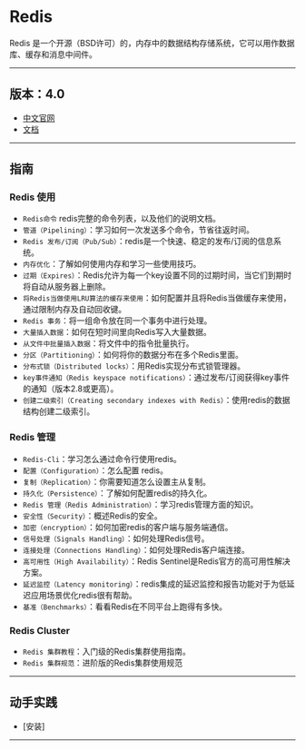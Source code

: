 #   Redis

Redis 是一个开源（BSD许可）的，内存中的数据结构存储系统，它可以用作数据库、缓存和消息中间件。

----

##  版本：4.0
-   [中文官网](http://www.redis.cn/)
-   [文档](http://www.redis.cn/documentation.html)

----


##  指南

### Redis 使用
-   `Redis命令` redis完整的命令列表，以及他们的说明文档。
-   `管道（Pipelining）`：学习如何一次发送多个命令，节省往返时间。
-   `Redis 发布/订阅（Pub/Sub）`：redis是一个快速、稳定的发布/订阅的信息系统。
-   `内存优化`：了解如何使用内存和学习一些使用技巧。
-   `过期（Expires）`：Redis允许为每一个key设置不同的过期时间，当它们到期时将自动从服务器上删除。
-   `将Redis当做使用LRU算法的缓存来使用`：如何配置并且将Redis当做缓存来使用，通过限制内存及自动回收键。
-   `Redis 事务`：将一组命令放在同一个事务中进行处理。
-   `大量插入数据`：如何在短时间里向Redis写入大量数据。
-   `从文件中批量插入数据`：将文件中的指令批量执行。
-   `分区（Partitioning）`：如何将你的数据分布在多个Redis里面。
-   `分布式锁（Distributed locks）`：用Redis实现分布式锁管理器。
-   `key事件通知（Redis keyspace notifications）`：通过发布/订阅获得key事件的通知（版本2.8或更高）。
-   `创建二级索引（Creating secondary indexes with Redis）`：使用redis的数据结构创建二级索引。

### Redis 管理
-   `Redis-Cli`：学习怎么通过命令行使用redis。
-   `配置（Configuration）`：怎么配置 redis。
-   `复制（Replication）`：你需要知道怎么设置主从复制。
-   `持久化（Persistence）`：了解如何配置redis的持久化。
-   `Redis 管理（Redis Administration）`：学习redis管理方面的知识。
-   `安全性（Security）`：概述Redis的安全。
-   `加密（encryption）`：如何加密redis的客户端与服务端通信。
-   `信号处理（Signals Handling）`：如何处理Redis信号。
-   `连接处理（Connections Handling）`：如何处理Redis客户端连接。
-   `高可用性（High Availability）`：Redis Sentinel是Redis官方的高可用性解决方案。
-   `延迟监控（Latency monitoring）`：redis集成的延迟监控和报告功能对于为低延迟应用场景优化redis很有帮助。
-   `基准（Benchmarks）`：看看Redis在不同平台上跑得有多快。

### Redis Cluster
-   `Redis 集群教程`：入门级的Redis集群使用指南。
-   `Redis 集群规范`：进阶版的Redis集群使用规范

----

##  动手实践
-   [安装]

----

